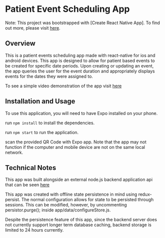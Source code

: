 # Patient Event Scheduling App

Note: This project was bootstrapped with [Create React Native App].
To find out more, please visit [here](https://github.com/react-community/create-react-native-app).

## Overview

This is a patient events scheduling app made with react-native for ios and android devices.  This app is designed to allow for patient based events to be created for specific date periods. Upon creating or updating an event, the app queries the user for the event duration and appropriately displays events for the dates they were assigned to.

To see a simple video demonstration of the app visit [here](https://gfycat.com/PerfumedFarGallowaycow?speed=2)

## Installation and Usage

To use this application, you will need to have Expo installed on your phone.

run `npm install` to install the dependencies.

run `npm start` to run the application.

scan the provided QR Code with Expo app. Note that the app may not function if the computer and mobile device are not on the same local network.

## Technical Notes

This app was built alongside an external node.js backend application api that can be seen [here](https://github.com/VernL/p-calendar-api/)

This app was created with offline state persistence in mind using redux-persist. The normal configuration allows for state to be persisted through sessions. This can be modified, however, by uncommenting persistor.purge(); inside app/data/configureStore.js.

Despite the persistence feature of this app, since the backend server does not currently support longer term database caching, backend storage is limited to 24 hours currently.
